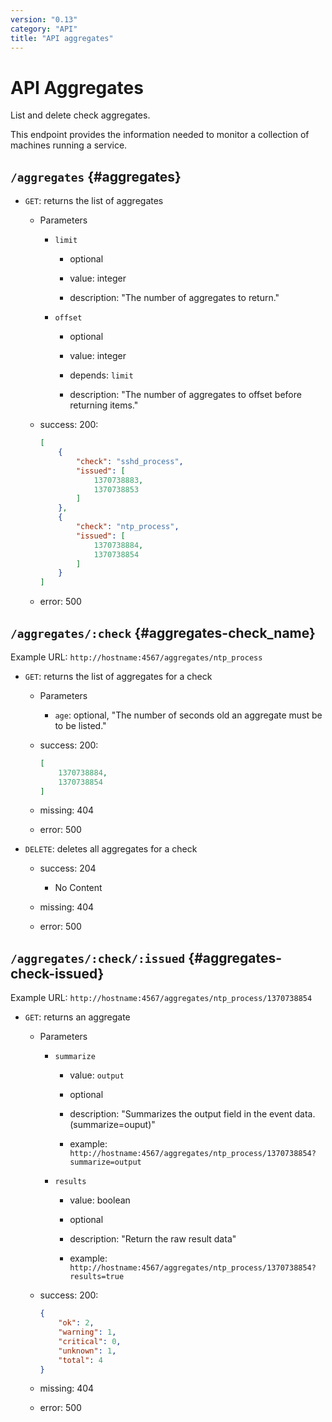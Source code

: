 ```yaml
---
version: "0.13"
category: "API"
title: "API aggregates"
---
```


# API Aggregates

List and delete check aggregates.

This endpoint provides the information needed to monitor a collection
of machines running a service.

## `/aggregates` {#aggregates}

* `GET`: returns the list of aggregates

  - Parameters

    - `limit`

      - optional

      - value: integer

      - description: "The number of aggregates to return."

    - `offset`

      - optional

      - value: integer

      - depends: `limit`

      - description: "The number of aggregates to offset before returning items."

  - success: 200:

    ~~~ json
    [
        {
            "check": "sshd_process",
            "issued": [
                1370738883,
                1370738853
            ]
        },
        {
            "check": "ntp_process",
            "issued": [
                1370738884,
                1370738854
            ]
        }
    ]
    ~~~

  - error: 500

## `/aggregates/:check` {#aggregates-check_name}

Example URL: `http://hostname:4567/aggregates/ntp_process`

* `GET`: returns the list of aggregates for a check

  - Parameters
    - `age`: optional, "The number of seconds old an aggregate must be to be listed."

  - success: 200:

    ~~~ json
    [
        1370738884,
        1370738854
    ]
    ~~~

  - missing: 404

  - error: 500

* `DELETE`: deletes all aggregates for a check

  - success: 204
    - No Content

  - missing: 404

  - error: 500

## `/aggregates/:check/:issued` {#aggregates-check-issued}

Example URL: `http://hostname:4567/aggregates/ntp_process/1370738854`

* `GET`: returns an aggregate

  - Parameters

    - `summarize`

      - value: `output`

      - optional

      - description: "Summarizes the output field in the event data. (summarize=ouput)"

      - example: `http://hostname:4567/aggregates/ntp_process/1370738854?summarize=output`

    - `results`

      - value: boolean

      - optional

      - description: "Return the raw result data"

      - example: `http://hostname:4567/aggregates/ntp_process/1370738854?results=true`

  - success: 200:

    ~~~ json
    {
        "ok": 2,
        "warning": 1,
        "critical": 0,
        "unknown": 1,
        "total": 4
    }
    ~~~

  - missing: 404

  - error: 500
